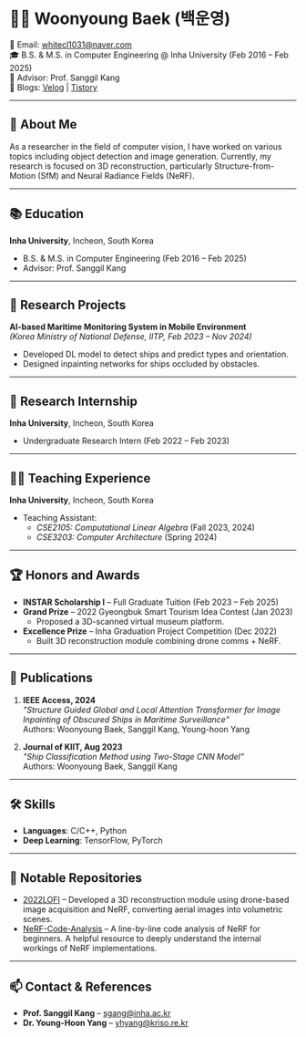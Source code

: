 # 👨‍💻 Woonyoung Baek (백운영)

📧 Email: whitecl1031@naver.com  
🎓 B.S. & M.S. in Computer Engineering @ Inha University (Feb 2016 – Feb 2025)  
🔬 Advisor: Prof. Sanggil Kang  
📝 Blogs: [Velog](https://velog.io/@whitecl1031/posts) | [Tistory](https://foxheadstudio.tistory.com/)

---

## 🚀 About Me

As a researcher in the field of computer vision, I have worked on various topics including object detection and image generation. Currently, my research is focused on 3D reconstruction, particularly Structure-from-Motion (SfM) and Neural Radiance Fields (NeRF).  

---

## 📚 Education

**Inha University**, Incheon, South Korea  
- B.S. & M.S. in Computer Engineering (Feb 2016 – Feb 2025)  
- Advisor: Prof. Sanggil Kang

---

## 🔬 Research Projects

**AI-based Maritime Monitoring System in Mobile Environment**  
*(Korea Ministry of National Defense, IITP, Feb 2023 – Nov 2024)*  
- Developed DL model to detect ships and predict types and orientation.  
- Designed inpainting networks for ships occluded by obstacles.

---

## 🧪 Research Internship

**Inha University**, Incheon, South Korea  
- Undergraduate Research Intern (Feb 2022 – Feb 2023)

---

## 👨‍🏫 Teaching Experience

**Inha University**, Incheon, South Korea  
- Teaching Assistant:
  - *CSE2105: Computational Linear Algebra* (Fall 2023, 2024)  
  - *CSE3203: Computer Architecture* (Spring 2024)

---

## 🏆 Honors and Awards

- **INSTAR Scholarship I** – Full Graduate Tuition (Feb 2023 – Feb 2025)  
- **Grand Prize** – 2022 Gyeongbuk Smart Tourism Idea Contest (Jan 2023)  
  - Proposed a 3D-scanned virtual museum platform.  
- **Excellence Prize** – Inha Graduation Project Competition (Dec 2022)  
  - Built 3D reconstruction module combining drone comms + NeRF.

---

## 📄 Publications

1. **IEEE Access, 2024**  
   *"Structure Guided Global and Local Attention Transformer for Image Inpainting of Obscured Ships in Maritime Surveillance"*  
   Authors: Woonyoung Baek, Sanggil Kang, Young-hoon Yang

2. **Journal of KIIT, Aug 2023**  
   *"Ship Classification Method using Two-Stage CNN Model"*  
   Authors: Woonyoung Baek, Sanggil Kang

---

## 🛠 Skills

- **Languages**: C/C++, Python  
- **Deep Learning**: TensorFlow, PyTorch

---

## 📌 Notable Repositories

- [2022LOFI](https://github.com/Profrog/2022LOFI) – Developed a 3D reconstruction module using drone-based image acquisition and NeRF, converting aerial images into volumetric scenes.  
- [NeRF-Code-Analysis](https://github.com/Foxhead-Studio/NeRF-Code-Analysis) – A line-by-line code analysis of NeRF for beginners. A helpful resource to deeply understand the internal workings of NeRF implementations.

---

## 📫 Contact & References

- **Prof. Sanggil Kang** – sgang@inha.ac.kr  
- **Dr. Young-Hoon Yang** – yhyang@kriso.re.kr
